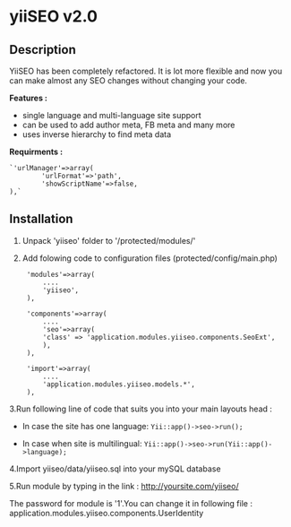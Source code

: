 yiiSEO v2.0
====================

Description
---------------------

YiiSEO has been completely refactored. It is lot more flexible and now you can make almost any SEO changes without
changing your code.

__Features :__

- single language and multi-language site support
- can be used to add author meta, FB meta and many more
- uses inverse hierarchy to find meta data


__Requirments :__
	
	`'urlManager'=>array(
            'urlFormat'=>'path',
            'showScriptName'=>false,
	),`

Installation
---------------------

1. Unpack 'yiiseo' folder to '/protected/modules/'
2. Add folowing code to configuration files (protected/config/main.php)

        'modules'=>array(
        	....
        	'yiiseo',
        ),
        
        'components'=>array(
        	....
        	'seo'=>array(
        	'class' => 'application.modules.yiiseo.components.SeoExt',
        	),
        ),
        
        'import'=>array(
        	....
        	'application.modules.yiiseo.models.*',
        ),
	
3.Run following line of code that suits you into your main layouts head :

- In case the site has one language:
	`Yii::app()->seo->run();`

- In case when site is multilingual:
	`Yii::app()->seo->run(Yii::app()->language);`

4.Import yiiseo/data/yiiseo.sql into your mySQL database

5.Run module by typing in the link : http://yoursite.com/yiiseo/

The password for module is '1'.You can change it in following file :
    application.modules.yiiseo.components.UserIdentity


    
